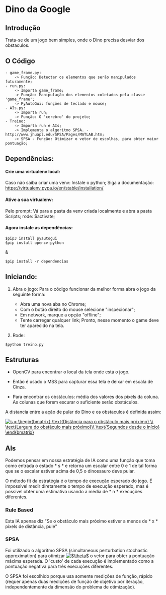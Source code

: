 # Dino da Google

## Introdução

Trata-se de um jogo bem simples, onde o Dino precisa desviar dos obstaculos.

## O Código
	- game_frame.py:
		-> Função: Detectar os elementos que serão manipulados futuramente;
	- run.py:
		-> Importa game_frame;
		-> Função: Manipulação dos elementos coletados pela classe 'game_frame';
		-> PyAutoGui: funções de teclado e mouse;
	- AIs.py:
		-> Importa run;
		-> Função: O 'cerebro' do projeto;
	- Treino:
		-> Importa run e AIs;
		-> Implementa o algoritmo SPSA. - http://www.jhuapl.edu/SPSA/Pages/MATLAB.htm;
		-> SPSA - Função: Otimizar o vetor de escolhas, para obter maior pontuação;

## Dependências:

#### Crie uma virtualenv local:

Caso não saiba criar uma venv: 
	Instale o python;
	Siga a documentação: https://virtualenv.pypa.io/en/stable/installation/
	
#### Ative a sua virtualenv:

Pelo prompt:
	Vá para a pasta da venv criada localmente e abra a pasta Scripts;
	rode: $activate;

#### Agora instale as dependências:

```
$pip3 install pyautogui
$pip install opencv-python
```
&
```
$pip install -r dependencias
```

	
## Iniciando:

1. Abra o jogo:
Para o código funcionar da melhor forma abra o jogo da seguinte forma:
	- Abra uma nova aba no Chrome;
	- Com o botão direito do mouse selecione "inspecionar";
	- Em network, marque a opção "offline";
	- Tente carregar qualquer link;
Pronto, nesse momento o game deve ter aparecido na tela.

2. Rode:
```
$python treino.py
```

## Estruturas

- OpenCV para encontrar o local da tela onde está o jogo. 

- Então é usado o MSS para capturar essa tela e deixar em escala de Cinza. 

- Para encontrar os obstáculos: média dos valores dos pixels da coluna.
  As colunas que forem escurar o suficiente serão obstáculos. 

A distancia entre a ação de pular do Dino e os obstaculos é definida assim:


<a href="http://www.codecogs.com/eqnedit.php?latex=s&space;=&space;\begin{bmatrix}&space;\text{Distancia&space;para&space;o&space;obstaculo&space;mais&space;proximo}&space;\\&space;\text{Largura&space;&space;do&space;obstaculo&space;mais&space;proximo}\\&space;\text{Segundos&space;desde&space;o&space;inicio}&space;\end{bmatrix}" target="_blank"><img src="http://latex.codecogs.com/gif.latex?s&space;=&space;\begin{bmatrix}&space;\text{Distancia&space;para&space;o&space;obstaculo&space;mais&space;proximo}&space;\\&space;\text{Largura&space;do&space;obstaculo&space;mais&space;proximo}\\&space;\text{Segundos&space;desde&space;o&space;inicio&space;do&space;jogo}&space;\end{bmatrix}" title="s = \begin{bmatrix} \text{Distância para o obstáculo mais próximo} \\ \text{Largura do obstáculo mais próximo}\\ \text{Segundos desde o início} \end{bmatrix}" /></a>


## AIs 

Podemos pensar em nossa estratégia de IA como uma função que toma como entrada o estado * s * e retorna um escalar entre 0 e 1 de tal forma que se o escalar estiver acima de 0,5 o dinossauro deve pular.

O método fit da estratégia é o tempo de execução esperado do jogo. É impossivel medir diretamente o tempo de execução esperado, mas é possível obter uma estimativa usando a média de * n * execuções diferentes.


### Rule Based

Esta IA apenas diz "Se o obstáculo mais próximo estiver a menos de * x * pixels de distância, pule"


### SPSA

Foi utilizado o algoritmo SPSA (simultaneous perturbation stochastic approximation) para otimizar <a href="http://www.codecogs.com/eqnedit.php?latex=$\theta$" target="_blank"><img src="http://latex.codecogs.com/gif.latex?$\theta$" title="$\theta$" /></a> o vetor para obter a pontuação máxima esperada. O 'custo' de cada execução é implementado como a pontuação negativa para três execuções diferentes.

O SPSA foi escolhido porque usa somente medições de função, rápido (requer apenas duas medições de função de objetivo por iteração, independentemente da dimensão do problema de otimização).
